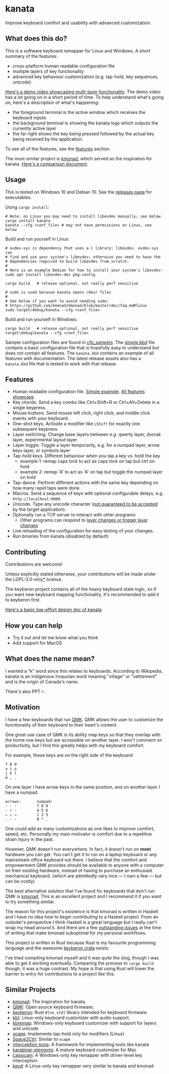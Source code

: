 # kanata

Improve keyboard comfort and usability with advanced customization.

## What does this do?

This is a software keyboard remapper for Linux and Windows. A short summary of
the features:

- cross-platform human readable configuration file
- multiple layers of key functionality
- advanced key behaviour customization (e.g. tap-hold, key sequences, unicode)

[Here's a demo video showcasing multi-layer functionality](https://user-images.githubusercontent.com/6634136/179384077-261554cb-3cc3-43aa-aaf2-ad06c5e678af.mp4).
The demo video has a lot going on in a short period of time. To help understand
what's going on, here's a description of what's happening:

- the foreground terminal is the active window which receives the keyboard inputs
- the background terminal is showing the kanata logs which outputs the currently active layer
- the far right shows the key being pressed followed by the actual key being
  received by the application.

To see all of the features, see the [features](#features) section.

The most similar project is [kmonad](https://github.com/david-janssen/kmonad),
which served as the inspiration for kanata. [Here's a comparison document](./docs/kmonad_comparison.md).

## Usage

This is tested on Windows 10 and Debian 10. See the
[releases page](https://github.com/jtroo/kanata/releases) for executables.

Using `cargo install`:

    # Note: on Linux you may need to install libevdev manually; see below.
    cargo install kanata
    kanata --cfg <conf_file> # may not have permissions on Linux, see below

Build and run yourself in Linux:

    # evdev-sys is dependency that uses a C library: libevdev. evdev-sys can
    # find and use your system's libevdev; otherwise you need to have the
    # dependencies required to build libevdev from scratch.
    #
    # Here is an example Debian for how to install your system's libevdev:
    sudo apt install libevdev-dev pkg-config

    cargo build   # release optional, not really perf sensitive

    # sudo is used because kanata opens /dev/ files
    #
    # See below if you want to avoid needing sudo:
    # https://github.com/kmonad/kmonad/blob/master/doc/faq.md#linux
    sudo target/debug/kanata --cfg <conf_file>

Build and run yourself in Windows:

    cargo build   # release optional, not really perf sensitive
    target\debug\kanata --cfg <conf_file>

Sample configuration files are found in [cfg_samples](./cfg_samples). The
[simple.kbd](./cfg_samples/simple.kbd) file contains a basic configuration file
that is hopefully easy to understand but does not contain all features. The
`kanata.kbd` contains an example of all features with documentation. The latest
release assets also has a `kanata.kbd` file that is tested to work with that
release.

## Features

- Human readable configuration file. [Simple example](./cfg_samples/simple.kbd).
  [All features showcase](./cfg_samples/kanata.kbd).
- Key chords. Send a key combo like Ctrl+Shift+R or Ctrl+Alt+Delete in a single keypress.
- Mouse buttons. Send mouse left click, right click, and middle click events with your keyboard.
- One-shot keys. Activate a modifier like `LShift` for exactly one subsequent keypress.
- Layer switching. Change base layers between e.g. qwerty layer, dvorak layer, experimental layout layer
- Layer toggle. Toggle a layer temporarily, e.g. for a numpad layer, arrow keys layer, or symbols layer
- Tap-hold keys. Different behaviour when you tap a key vs. hold the key
  - example 1: remap caps lock to act as caps lock on tap but ctrl on hold
  - example 2: remap 'A' to act as 'A' on tap but toggle the numpad layer on hold
- Tap-dance. Perform different actions with the same key depending on how many rapid taps were done.
- Macros. Send a sequence of keys with optional configurable delays, e.g. `http://localhost:8080`.
- Unicode. Type any unicode character ([not guaranteed to be accepted](https://github.com/microsoft/terminal/issues/12977)
  by the target application).
- Optionally run a TCP server to interact with other programs
  - Other programs can respond to [layer changes or trigger layer changes](https://github.com/jtroo/kanata/issues/47)
- Live reloading of the configuration for easy testing of your changes.
- Run binaries from kanata (disabled by default)

## Contributing

Contributions are welcome!

Unless explicitly stated otherwise, your contributions will be made under the
LGPL-3.0-only[*] license.

The keyberon project contains all of the heavy keyboard state logic, so if you
want new keyboard mapping functionality, it's recommended to add it to keyberon
first.

[Here's a basic low-effort design doc of kanata](./docs/design.md)

[*]: https://www.gnu.org/licenses/identify-licenses-clearly.html

## How you can help

- Try it out and let me know what you think
- Add support for MacOS

## What does the name mean?

I wanted a "k" word since this relates to keyboards. According to Wikipedia,
kanata is an indigenous Iroquoian word meaning "village" or "settlement" and is
the origin of Canada's name.

There's also PPT✧.

## Motivation

I have a few keyboards that run [QMK](https://docs.qmk.fm/#/). QMK allows the
user to customize the functionality of their keyboard to their heart's content.

One great use case of QMK is its ability map keys so that they overlap with the
home row keys but are accessible on another layer. I won't comment on
productivity, but I find this greatly helps with my keyboard comfort.

For example, these keys are on the right side of the keyboard:

    7 8 9
    u i o
    j k l
    m , .

On one layer I have arrow keys in the same position, and on another layer I
have a numpad.

    arrows:       numpad:
    - - -         7 8 9
    - ↑ -         4 5 6
    ← ↓ →         1 2 3
    - - -         0 * .

One could add as many customizations as one likes to improve comfort, speed,
etc. Personally my main motivator is comfort due to a repetitive strain injury
in the past.

However, QMK doesn't run everywhere. In fact, it doesn't run on **most**
hardware you can get. You can't get it to run on a laptop keyboard or any
mainstream office keyboard out there. I believe that the comfort and
empowerment QMK provides should be available to anyone with a computer on
their existing hardware, instead of having to purchase an enthusiast mechanical
keyboard. (which are admittedly very nice — I own a few — but can be costly)

The best alternative solution that I've found for keyboards that don't run QMK is
[kmonad](https://github.com/david-janssen/kmonad). This is an excellent project
and I recommend it if you want to try something similar.

The reason for this project's existence is that kmonad is written in Haskell
and I have no idea how to begin contributing to a Haskell project. From an
outsider's perspective I think Haskell is a great language but I really can't
wrap my head around it. And there are a few [outstanding issues](./docs/kmonad_comparison.md)
at the time of writing that make kmonad suboptimal for my personal workflows.

This project is written in Rust because Rust is my favourite programming
language and the awesome [keyberon crate](https://github.com/TeXitoi/keyberon)
exists.

I've tried compiling kmonad myself and it was quite the slog, though I was able
to get it working eventually. Comparing the process to `cargo build` though, it
was a huge contrast. My hope is that using Rust will lower the barrier to entry
for contributions to a project like this.

## Similar Projects

- [kmonad](https://github.com/david-janssen/kmonad): The inspiration for kanata.
- [QMK](https://docs.qmk.fm/#/): Open source keyboard firmware.
- [keyberon](https://github.com/TeXitoi/keyberon): Rust `#[no_std]` library intended for keyboard firmware.
- [ktrl](https://github.com/ItayGarin/ktrl): Linux-only keyboard customizer with audio support.
- [kbremap](https://github.com/timokroeger/kbremap): Windows-only keyboard customizer with support for layers and unicode
- [xcape](https://github.com/alols/xcape): Implements tap-hold only for modifiers (Linux)
- [Space2Ctrl](https://github.com/r0adrunner/Space2Ctrl): Similar to `xcape`
- [interception tools](https://gitlab.com/interception/linux/tools): A framework for implementing tools like kanata
- [karabiner-elements](https://karabiner-elements.pqrs.org/): A mature keyboard customizer for Mac
- [capsicain](https://github.com/cajhin/capsicain): A Windows-only key remapper with driver-level key interception
- [keyd](https://github.com/rvaiya/keyd): A Linux-only key remapper very similar to kanata and kmonad
